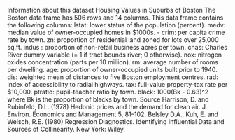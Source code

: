 Information about this dataset
Housing Values in Suburbs of Boston The Boston data frame has 506 rows and 14 columns. This data frame contains the following columns:
lstat: lower status of the population (percent).
medv: median value of owner-occupied homes in $1000s. - crim: per capita crime rate by town.
zn: proportion of residential land zoned for lots over 25,000 sq.ft.
indus : proportion of non-retail business acres per town.
chas: Charles River dummy variable (= 1 if tract bounds river; 0 otherwise).
nox: nitrogen oxides concentration (parts per 10 million).
rm: average number of rooms per dwelling.
age: proportion of owner-occupied units built prior to 1940.
dis: weighted mean of distances to five Boston employment centres.
rad: index of accessibility to radial highways.
tax: full-value property-tax rate per $10,000.
ptratio: pupil-teacher ratio by town.
black: 1000(Bk - 0.63)^2 where Bk is the proportion of blacks by town.
Source
Harrison, D. and Rubinfeld, D.L. (1978) Hedonic prices and the demand for clean air. J. Environ. Economics and Management 5, 81–102.
Belsley D.A., Kuh, E. and Welsch, R.E. (1980) Regression Diagnostics. Identifying Influential Data and Sources of Collinearity. New York: Wiley.
